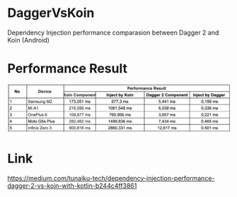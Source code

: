 # DaggerVsKoin
Dependency Injection performance comparasion between Dagger 2 and Koin (Android)

# Performance Result
![In a single picture](https://github.com/astroidnu/DaggerVsKoin/blob/master/PerformanceTest/table_result.png)

# Link 
https://medium.com/tunaiku-tech/dependency-injection-performance-dagger-2-vs-koin-with-kotlin-b244c4ff3861
